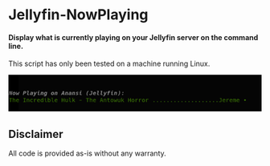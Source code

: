 # Jellyfin-NowPlaying
####  Display what is currently playing on your Jellyfin server on the command line.

This script has only been tested on a machine running Linux.

<img src="https://raw.githubusercontent.com/jeremehancock/Jellyfin-NowPlaying/main/jellyfin-nowplaying.png" />

## Disclaimer

All code is provided as-is without any warranty.
